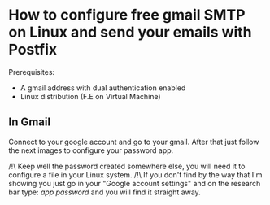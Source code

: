 # How to configure free gmail SMTP on Linux and send your emails with Postfix

Prerequisites: 
- A gmail address with dual authentication enabled 
- Linux distribution (F.E on Virtual Machine)


## In Gmail

Connect to your google account and go to your gmail. After that just follow the next images to configure your password app.  

/!\ Keep well the password created somewhere else, you will need it to configure a file in your Linux system.
/!\ If you don't find by the way that I'm showing you just go in your "Google account settings" and on the research bar type: _app password_ and you will find it straight away.



